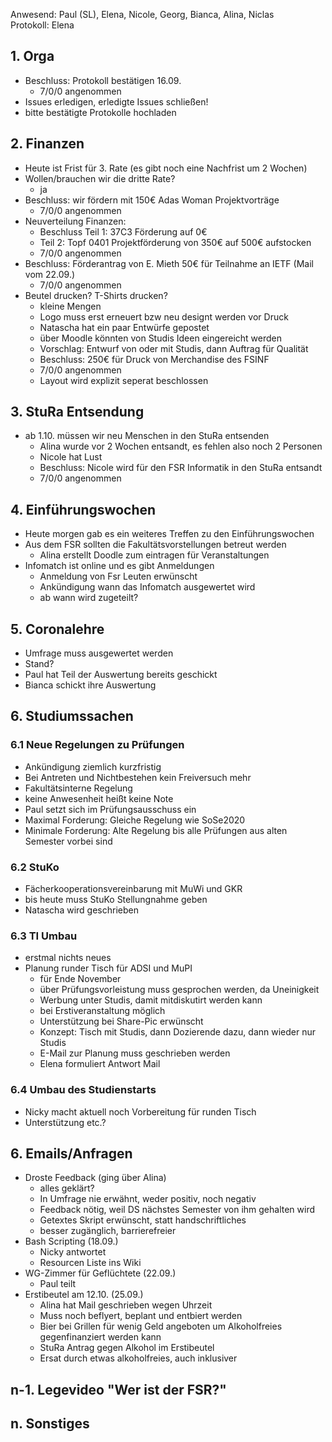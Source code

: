 ---
---

Anwesend: Paul (SL), Elena, Nicole, Georg, Bianca, Alina, Niclas  
Protokoll: Elena  

## 1. Orga
  * Beschluss: Protokoll bestätigen 16.09.
    * 7/0/0 angenommen
  * Issues erledigen, erledigte Issues schließen!
  * bitte bestätigte Protokolle hochladen

## 2. Finanzen
  * Heute ist Frist für 3. Rate (es gibt noch eine Nachfrist um 2 Wochen)
  * Wollen/brauchen wir die dritte Rate?
    * ja
  * Beschluss: wir fördern mit 150€ Adas Woman Projektvorträge
    * 7/0/0 angenommen
  * Neuverteilung Finanzen:
    * Beschluss Teil 1: 37C3 Förderung auf 0€
    * Teil 2: Topf 0401 Projektförderung von 350€ auf 500€ aufstocken
    * 7/0/0 angenommen
  * Beschluss: Förderantrag von E. Mieth 50€ für Teilnahme an IETF (Mail vom 22.09.)
    * 7/0/0 angenommen
  * Beutel drucken? T-Shirts drucken?
    * kleine Mengen
    * Logo muss erst erneuert bzw neu designt werden vor Druck
    * Natascha hat ein paar Entwürfe gepostet
    * über Moodle könnten von Studis Ideen eingereicht werden
    * Vorschlag: Entwurf von oder mit Studis, dann Auftrag für Qualität
    * Beschluss: 250€ für Druck von Merchandise des FSINF
    * 7/0/0 angenommen
    * Layout wird explizit seperat beschlossen

## 3. StuRa Entsendung
  * ab 1.10. müssen wir neu Menschen in den StuRa entsenden
    * Alina wurde vor 2 Wochen entsandt, es fehlen also noch 2 Personen
    * Nicole hat Lust
    * Beschluss: Nicole wird für den FSR Informatik in den StuRa entsandt
    * 7/0/0 angenommen

## 4. Einführungswochen
  * Heute morgen gab es ein weiteres Treffen zu den Einführungswochen
  * Aus dem FSR sollten die Fakultätsvorstellungen betreut werden
    * Alina erstellt Doodle zum eintragen für Veranstaltungen
  * Infomatch ist online und es gibt Anmeldungen
    * Anmeldung von Fsr Leuten erwünscht
    * Ankündigung wann das Infomatch ausgewertet wird
    * ab wann wird zugeteilt?

## 5. Coronalehre
  * Umfrage muss ausgewertet werden
  * Stand?
  * Paul hat Teil der Auswertung bereits geschickt
  * Bianca schickt ihre Auswertung

## 6. Studiumssachen

### 6.1 Neue Regelungen zu Prüfungen
  * Ankündigung ziemlich kurzfristig
  * Bei Antreten und Nichtbestehen kein Freiversuch mehr
  * Fakultätsinterne Regelung
  * keine Anwesenheit heißt keine Note
  * Paul setzt sich im Prüfungsausschuss ein
  * Maximal Forderung: Gleiche Regelung wie SoSe2020
  * Minimale Forderung: Alte Regelung bis alle Prüfungen aus alten Semester vorbei sind

### 6.2 StuKo
  * Fächerkooperationsvereinbarung mit MuWi und GKR
  * bis heute muss StuKo Stellungnahme geben
  * Natascha wird geschrieben

### 6.3 TI Umbau
  * erstmal nichts neues
  * Planung runder Tisch für ADSI und MuPI
    * für Ende November
    * über Prüfungsvorleistung muss gesprochen werden, da Uneinigkeit
    * Werbung unter Studis, damit mitdiskutirt werden kann
    * bei Erstiveranstaltung möglich
    * Unterstützung bei Share-Pic erwünscht
    * Konzept: Tisch mit Studis, dann Dozierende dazu, dann wieder nur Studis
    * E-Mail zur Planung muss geschrieben werden
    * Elena formuliert Antwort Mail

### 6.4 Umbau des Studienstarts
  * Nicky macht aktuell noch Vorbereitung für runden Tisch
  * Unterstützung etc.?

## 6. Emails/Anfragen
  * Droste Feedback (ging über Alina)
    * alles geklärt?
    * In Umfrage nie erwähnt, weder positiv, noch negativ
    * Feedback nötig, weil DS nächstes Semester von ihm gehalten wird
    * Getextes Skript erwünscht, statt handschriftliches
    * besser zugänglich, barrierefreier
  * Bash Scripting (18.09.)
    * Nicky antwortet
    * Resourcen Liste ins Wiki
  * WG-Zimmer für Geflüchtete (22.09.)
    * Paul teilt
  * Erstibeutel am 12.10. (25.09.)
    * Alina hat Mail geschrieben wegen Uhrzeit
    * Muss noch beflyert, beplant und entbiert werden
    * Bier bei Grillen für wenig Geld angeboten um Alkoholfreies gegenfinanziert werden kann
    * StuRa Antrag gegen Alkohol im Erstibeutel
    * Ersat durch etwas alkoholfreies, auch inklusiver

## n-1. Legevideo "Wer ist der FSR?"

## n. Sonstiges
